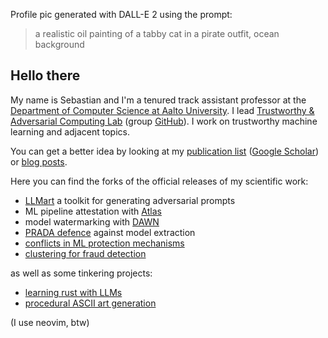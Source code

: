 Profile pic generated with DALL-E 2 using the prompt:
> a realistic oil painting of a tabby cat in a pirate outfit, ocean background

## Hello there

My name is Sebastian and I'm a tenured track assistant professor at the [Department of Computer Science at Aalto University](https://www.aalto.fi/en/department-of-computer-science).
I lead [Trustworthy & Adversarial Computing Lab](https://taclab.aalto.fi) (group [GitHub](https://github.com/taclab-research)).
I work on trustworthy machine learning and adjacent topics.

You can get a better idea by looking at my [publication list](https://sebszyller.com/publications) ([Google Scholar](https://scholar.google.com/citations?user=wuwZNVYAAAAJ&hl=en)) or [blog posts](https://sebszyller.com/blog).

Here you can find the forks of the official releases of my scientific work:
- [LLMart](https://github.com/IntelLabs/LLMart) a toolkit for generating adversarial prompts
- ML pipeline attestation with [Atlas](https://github.com/IntelLabs/atlas-cli)
- model watermarking with [DAWN](https://github.com/ssg-research/dawn-dynamic-adversarial-watermarking-of-neural-networks)
- [PRADA defence](https://github.com/SSGAalto/prada-protecting-against-dnn-model-stealing-attacks) against model extraction
- [conflicts in ML protection mechanisms](https://github.com/ssg-research/conflicts-in-ml-protection-mechanisms)
- [clustering for fraud detection](https://github.com/SSGAalto/recagglo)

as well as some tinkering projects:
- [learning rust with LLMs](https://github.com/sebszyller/rust-with-llms)
- [procedural ASCII art generation](https://github.com/sebszyller/ascii-rs)

(I use neovim, btw)
